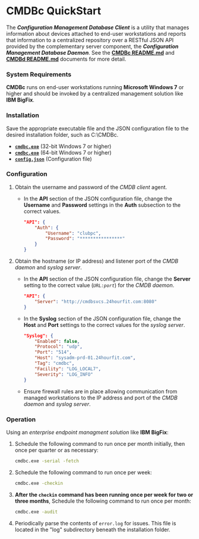 # CMDBc QuickStart
The _**Configuration Management Database Client**_ is a utility that manages information about devices attached to end-user workstations and reports that information to a centralized repository over a RESTful JSON API provided by the complementary server component, the _**Configuration Management Database Daemon**_. See the [**CMDBc README.md**](https://github.com/jscherff/cmdbc/blob/master/README.md) and [**CMDBd README.md**](https://github.com/jscherff/cmdbd/blob/master/README.md) documents for more detail.

### System Requirements
**CMDBc** runs on end-user workstations running **Microsoft Windows 7** or higher and should be invoked by a centralized management solution like **IBM BigFix**.

### Installation
Save the appropriate executable file and the JSON configuration file to the desired installation folder, such as C:\CMDBc.

* [**`cmdbc.exe`**](https://sourceforge.net/projects/cmdbc/files/bin/i686/cmdbc.exe) (32-bit Windows 7 or higher)
* [**`cmdbc.exe`**](https://sourceforge.net/projects/cmdbc/files/bin/x86_64/cmdbc.exe) (64-bit Windows 7 or higher)
* [**`config.json`**](https://github.com/jscherff/cmdbc/raw/master/config.json) (Configuration file)

### Configuration
1. Obtain the username and password of the _CMDB client_ agent.

    + In the **API**  section of the JSON configuration file, change the **Username** and **Password** settings in the **Auth** subsection to the correct values.

        ```json
        "API": {
            "Auth": {
                "Username": "clubpc",
                "Password": "****************"
            }
        }
        ```

1. Obtain the hostname (or IP address) and listener port of the _CMDB daemon_ and _syslog server_.

    + In the **API** section of the JSON configuration file, change the **Server** setting to the correct value (_`URL:port`_) for the _CMDB daemon_.

        ```json
        "API": {
            "Server": "http://cmdbsvcs.24hourfit.com:8080"
        }
        ```

    + In the **Syslog** section of the JSON configuration file, change the **Host** and **Port** settings to the correct values for the _syslog server_.

        ```json
        "Syslog": {
            "Enabled": false,
            "Protocol": "udp",
            "Port": "514",
            "Host": "sysadm-prd-01.24hourfit.com",
            "Tag": "cmdbc",
            "Facility": "LOG_LOCAL7",
            "Severity": "LOG_INFO"
        }
        ```

    + Ensure firewall rules are in place allowing communication from managed workstations to the IP address and port of the _CMDB daemon_ and _syslog server_.

### Operation
Using an _enterprise endpoint managment solution_ like **IBM BigFix**:
1. Schedule the following command to run once per month initially, then once per quarter or as necessary:

    ```sh
    cmdbc.exe -serial -fetch
    ```

1. Schedule the following command to run once per week:

    ```sh
    cmdbc.exe -checkin
    ```

1. **After the `checkin` command has been running once per week for two or three months**, Schedule the following command to run once per month:

    ```sh
    cmdbc.exe -audit
    ```

1. Periodically parse the contents of `error.log` for issues. This file is located in the "log" subdirectory beneath the installation folder.
